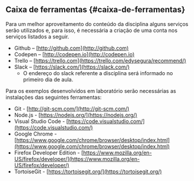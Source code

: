 ## Caixa de ferramentas {#caixa-de-ferramentas}

Para um melhor aproveitamento do conteúdo da disciplina alguns serviços serão utilizados e, para isso, é necessária a criação de uma conta nos serviços listados a seguir.

* Github – [http://github.com](http://github.com)
* Codepen – [http://codepen.io](http://codepen.io)
* Trello – [https://trello.com](https://trello.com/edysegura/recommend/)
* Slack – [https://slack.com/](https://slack.com/)
  * O endereço do slack referente a disciplina será informado no primeiro dia de aula.

Para os exemplos desenvolvidos em laboratório serão necessárias as instalações das seguintes ferramentas:

* Git - [http://git-scm.com/](http://git-scm.com/)
* Node.js - [https://nodejs.org/](https://nodejs.org/)
* Visual Studio Code - [https://code.visualstudio.com/](https://code.visualstudio.com/)
* Google Chrome - [https://www.google.com/chrome/browser/desktop/index.html](https://www.google.com/chrome/browser/desktop/index.html)
* Firefox Developer Edition - [https://www.mozilla.org/en-US/firefox/developer/](https://www.mozilla.org/en-US/firefox/developer/)
* TortoiseGit - [https://tortoisegit.org/](https://tortoisegit.org/)



